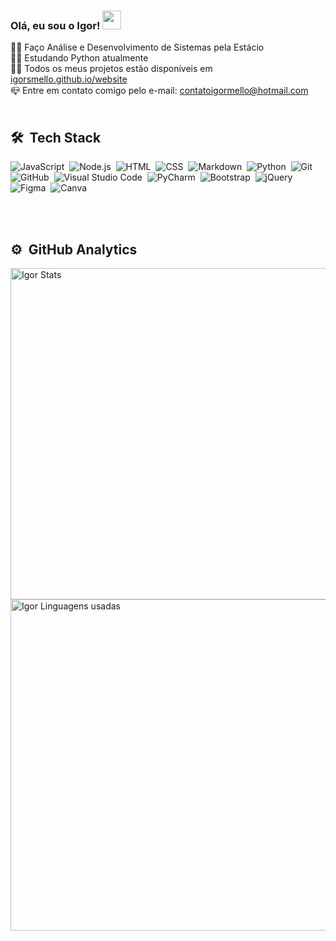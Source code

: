 ### Olá, eu sou o Igor! <img src="https://raw.githubusercontent.com/kaueMarques/kaueMarques/master/hi.gif" width="30px">

👨‍🎓 Faço Análise e Desenvolvimento de Sistemas pela Estácio
<br>
🧑‍💻 Estudando Python atualmente
<br>
👨‍💻 Todos os meus projetos estão disponíveis em <a target="_blank" href="igorsmello.github.io/website">igorsmello.github.io/website</a>
<br>
📪 Entre em contato comigo pelo e-mail: <a target="_blank" href="mailto: contatoigormello@hotmail.com">contatoigormello@hotmail.com</a>
<br><br>

## 🛠 &nbsp;Tech Stack

![JavaScript](https://img.shields.io/badge/-JavaScript-05122A?style=flat&logo=javascript)&nbsp;
![Node.js](https://img.shields.io/badge/-Node.js-05122A?style=flat&logo=node.js)&nbsp;
![HTML](https://img.shields.io/badge/-HTML-05122A?style=flat&logo=HTML5)&nbsp;
![CSS](https://img.shields.io/badge/-CSS-05122A?style=flat&logo=CSS3&logoColor=1572B6)&nbsp;
![Markdown](https://img.shields.io/badge/-Markdown-05122A?style=flat&logo=markdown&logoColor=markdown)&nbsp;
![Python](https://img.shields.io/badge/-Python-05122A?style=flat&logo=python)&nbsp;
![Git](https://img.shields.io/badge/-Git-05122A?style=flat&logo=git)&nbsp;
![GitHub](https://img.shields.io/badge/-GitHub-05122A?style=flat&logo=github)&nbsp;
![Visual Studio Code](https://img.shields.io/badge/-Visual%20Studio%20Code-05122A?style=flat&logo=visual-studio-code&logoColor=007ACC)&nbsp;
![PyCharm](https://img.shields.io/badge/-PyCharm-05122A?style=flat&logo=pycharm)&nbsp;
![Bootstrap](https://img.shields.io/badge/-Bootstrap-05122A?style=flat&logo=bootstrap)&nbsp;
![jQuery](https://img.shields.io/badge/-jQuery-05122A?style=flat&logo=jquery)&nbsp;
![Figma](https://img.shields.io/badge/-Figma-05122A?style=flat&logo=figma)&nbsp;
![Canva](https://img.shields.io/badge/-Canva-05122A?style=flat&logo=canva)&nbsp;


<br><br>

## ⚙️ &nbsp;GitHub Analytics

<p align="left">
<img width="530em" src="https://github-readme-stats.vercel.app/api?username=igorsmello&show_icons=true&theme=vision-friendly-dark" alt="Igor Stats"/>
<img width="530em" src="https://github-readme-stats.vercel.app/api/top-langs/?username=igorsmello&layout=compact&theme=vision-friendly-dark" alt="Igor Linguagens usadas"/>
</p>

<br><br>








